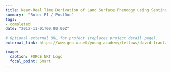 ```yaml
---
title: Near-Real Time Derivation of Land Surface Phenoogy using Sentinel Data - the FORCE-NRT approach
summary:  "Role: PI / PostDoc"
tags:
- completed
date: "2017-11-01T00:00:00Z"

# Optional external URL for project (replaces project detail page).
external_link: https://www.geo-x.net/young-academy/fellows/david-frantz/

image:
  caption: FORCE NRT Logo
  focal_point: Smart
---
```

